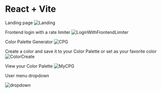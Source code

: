 # React + Vite
Landing page
![Landing](https://github.com/user-attachments/assets/b7b9e3d5-976c-4233-8c5e-5a4e4ff99914)

Frontend login with a rate limiter
![LoginWithFrontendLimiter](https://github.com/user-attachments/assets/acfc8999-026d-49f4-b1b6-849129441c6f)

Color Palette Generator
![CPG](https://github.com/user-attachments/assets/f9b02b68-0a6f-4363-b4c6-82187ee69ebb)

Create a color and save it to your Color Palette or set as your favorite color
![ColorCreate](https://github.com/user-attachments/assets/32f6c92b-9469-4516-b25e-7235acccd787)

View your Color Palette
![MyCPG](https://github.com/user-attachments/assets/0a33c5b8-8cad-4adb-80db-1b9334c19332)

User menu dropdown

![dropdown](https://github.com/user-attachments/assets/39e6eb1b-5f1e-4189-bd1a-b7aa6fbcad3f)
